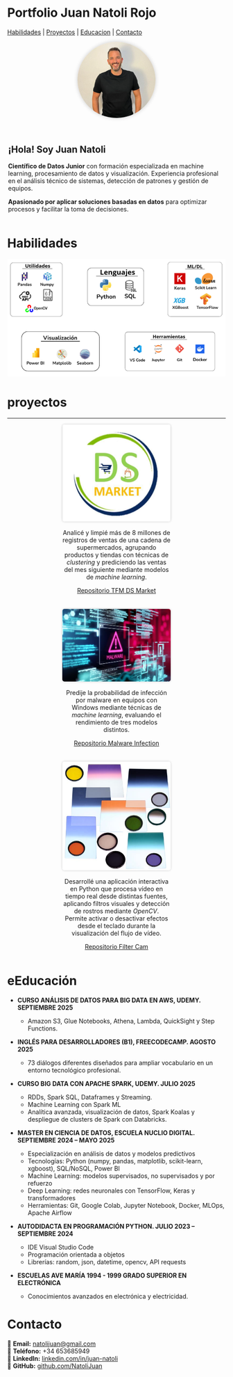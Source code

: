 # Portfolio Juan Natoli Rojo

[Habilidades](#habilidades) | [Proyectos](#proyectos) | [Educacion](#educacion) | [Contacto](#contacto)

<div style="display: flex; align-items: center; justify-content: center; gap: 30px; flex-wrap: wrap;">

  <img src="33eacd50-0f45-482b-962d-1836215c1b3e.png" alt="Foto de perfil" width="180" style="border-radius:50%; box-shadow: 0 0 10px rgba(0,0,0,0.2);">

  <div style="max-width: 500px; text-align: left;">
    <h2>¡Hola! Soy Juan Natoli</h2>
    <p><strong>Científico de Datos Junior</strong> con formación especializada en machine learning, procesamiento de datos y visualización. Experiencia profesional en el análisis técnico de sistemas, detección de patrones y gestión de equipos.</p>
    <p><strong>Apasionado por aplicar soluciones basadas en datos</strong> para optimizar procesos y facilitar la toma de decisiones.</p>
  </div>

</div>

# Habilidades

![Captura_de_pantalla_2025-10-19_215155.png](Captura_de_pantalla_2025-10-19_215155.png)

# proyectos

---

<div style="display: flex; justify-content: space-around; flex-wrap: wrap; gap: 20px;">

  <!-- Proyecto 1 -->
  <div style="max-width: 250px; text-align: center;">
    <img src="image5-h_mgtptvsy.jpg" alt="TFM DS Market" width="250" style="border-radius: 5px; box-shadow: 0 0 5px rgba(0,0,0,0.2);">
    <p>Analicé y limpié más de 8 millones de registros de ventas de una cadena de supermercados, agrupando productos y tiendas con técnicas de <em>clustering</em> y prediciendo las ventas del mes siguiente mediante modelos de <em>machine learning</em>.</p>
    <p><a href="https://github.com/NatoliJuan/TFM-DS-Market">Repositorio TFM DS Market</a></p>
  </div>

  <!-- Proyecto 2 -->
  <div style="max-width: 250px; text-align: center;">
    <img src="image17-h_mgtq6a7s.jpg" alt="Malware Infection" width="250" style="border-radius: 5px; box-shadow: 0 0 5px rgba(0,0,0,0.2);">
    <p>Predije la probabilidad de infección por malware en equipos con Windows mediante técnicas de <em>machine learning</em>, evaluando el rendimiento de tres modelos distintos.</p>
    <p><a href="https://github.com/NatoliJuan/Malware-infection">Repositorio Malware Infection</a></p>
  </div>

  <!-- Proyecto 3 -->
  <div style="max-width: 250px; text-align: center;">
    <img src="filtros02.jpg" alt="Filter Cam" width="250" style="border-radius: 5px; box-shadow: 0 0 5px rgba(0,0,0,0.2);">
    <p>Desarrollé una aplicación interactiva en Python que procesa vídeo en tiempo real desde distintas fuentes, aplicando filtros visuales y detección de rostros mediante <em>OpenCV</em>. Permite activar o desactivar efectos desde el teclado durante la visualización del flujo de vídeo.</p>
    <p><a href="https://github.com/NatoliJuan/Filter-Cam">Repositorio Filter Cam</a></p>
  </div>

</div>


# eEducación

- **CURSO ANÁLISIS DE DATOS PARA BIG DATA EN AWS, UDEMY. SEPTIEMBRE 2025**  
  - Amazon S3, Glue Notebooks, Athena, Lambda, QuickSight y Step Functions.
    
- **INGLÉS PARA DESARROLLADORES (B1), FREECODECAMP. AGOSTO 2025**  
  - 73 diálogos diferentes diseñados para ampliar vocabulario en un entorno tecnológico profesional.

- **CURSO BIG DATA CON APACHE SPARK, UDEMY. JULIO 2025**  
  - RDDs, Spark SQL, Dataframes y Streaming.  
  - Machine Learning con Spark ML  
  - Analítica avanzada, visualización de datos, Spark Koalas y despliegue de clusters de Spark con Databricks.

- **MASTER EN CIENCIA DE DATOS, ESCUELA NUCLIO DIGITAL. SEPTIEMBRE 2024 – MAYO 2025**  
  - Especialización en análisis de datos y modelos predictivos  
  - Tecnologías: Python (numpy, pandas, matplotlib, scikit-learn, xgboost), SQL/NoSQL, Power BI  
  - Machine Learning: modelos supervisados, no supervisados y por refuerzo  
  - Deep Learning: redes neuronales con TensorFlow, Keras y transformadores  
  - Herramientas: Git, Google Colab, Jupyter Notebook, Docker, MLOps, Apache Airflow

- **AUTODIDACTA EN PROGRAMACIÓN PYTHON. JULIO 2023 – SEPTIEMBRE 2024**  
  - IDE Visual Studio Code  
  - Programación orientada a objetos  
  - Librerías: random, json, datetime, opencv, API requests

- **ESCUELAS AVE MARÍA 1994 - 1999 GRADO SUPERIOR EN ELECTRÓNICA**  
  - Conocimientos avanzados en electrónica y electricidad.

# Contacto

📧 **Email:** natolijuan@gmail.com  
📱 **Teléfono:** +34 653685949  
💼 **LinkedIn:** [linkedin.com/in/juan-natoli](https://www.linkedin.com/in/juan-natoli/)  
🐙 **GitHub:** [github.com/NatoliJuan](https://github.com/NatoliJuan)

